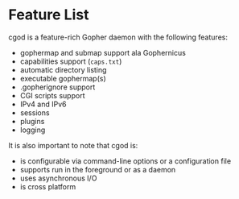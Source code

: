 Feature List
============

cgod is a feature-rich Gopher daemon with the following features:

* gophermap and submap support ala Gophernicus
* capabilities support (`caps.txt`)
* automatic directory listing
* executable gophermap(s)
* .gopherignore support
* CGI scripts support
* IPv4 and IPv6
* sessions
* plugins
* logging

It is also important to note that cgod is:

* is configurable via command-line options or a configuration file
* supports run in the foreground or as a daemon
* uses asynchronous I/O
* is cross platform
